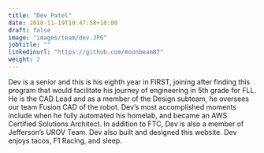 ```yaml
---
title: "Dev Patel"
date: 2018-11-19T10:47:58+10:00
draft: false
image: "images/team/dev.JPG"
jobtitle: ""
linkedinurl: "https://github.com/moonbeam87"
weight: 2
---
```


Dev is a senior and this is his eighth year in FIRST, joining after finding this program that would facilitate his journey of engineering in 5th grade for FLL. He is the CAD Lead and as a member of the Design subteam, he oversees our team Fusion CAD of the robot. Dev’s most accomplished moments include when he fully automated his homelab, and became an AWS Certified Solutions Architect. In addition to FTC, Dev is also a member of Jefferson’s UROV Team. Dev also built and designed this website. Dev enjoys tacos, F1 Racing, and sleep.
